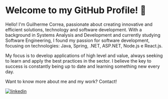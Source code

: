 # Welcome to my GitHub Profile! 👋

Hello! I'm Guilherme Correa, passionate about creating innovative and efficient solutions, technology and software development. With a background in Systems Analysis and Development and currently studying Software Engineering, I found my passion for software development, focusing on technologies: Java, Spring, .NET, ASP.NET, Node.js e React.js.

My focus is to develop applications of high level and value, always seeking to learn and apply the best practices in the sector. I believe the key to success is constantly being up to date and learning something new every day.

Want to know more about me and my work? Contact!

[![linkedin](https://img.shields.io/badge/linkedin-0A66C2?style=for-the-badge&logo=linkedin&logoColor=white)](https://www.linkedin.com/in/guiestevamcorrea/ )
